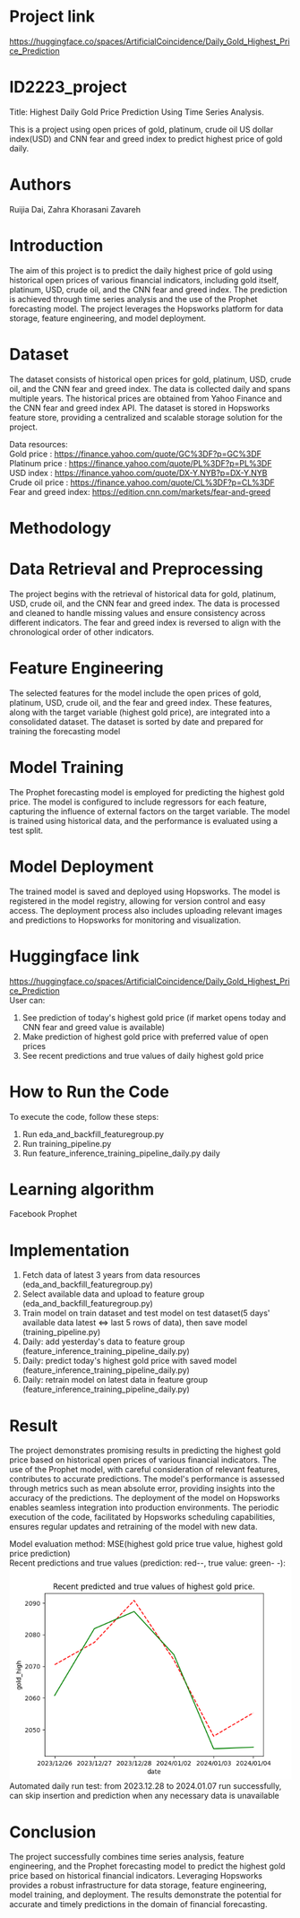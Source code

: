 # Project link
https://huggingface.co/spaces/ArtificialCoincidence/Daily_Gold_Highest_Price_Prediction
# ID2223_project
Title: Highest Daily Gold Price Prediction Using Time Series Analysis.

This is a project using open prices of gold, platinum, crude oil US dollar index(USD) and CNN fear and greed index to predict highest price of gold daily.
# Authors
Ruijia Dai, Zahra Khorasani Zavareh
# Introduction
The aim of this project is to predict the daily highest price of gold using historical open prices of various financial indicators, including gold itself, platinum, USD, crude oil, and the CNN fear and greed index. The prediction is achieved through time series analysis and the use of the Prophet forecasting model. The project leverages the Hopsworks platform for data storage, feature engineering, and model deployment.
# Dataset
The dataset consists of historical open prices for gold, platinum, USD, crude oil, and the CNN fear and greed index. The data is collected daily and spans multiple years. The historical prices are obtained from Yahoo Finance and the CNN fear and greed index API. The dataset is stored in Hopsworks feature store, providing a centralized and scalable storage solution for the project.

Data resources: \
Gold price          : https://finance.yahoo.com/quote/GC%3DF?p=GC%3DF \
Platinum price      : https://finance.yahoo.com/quote/PL%3DF?p=PL%3DF \
USD index           : https://finance.yahoo.com/quote/DX-Y.NYB?p=DX-Y.NYB \
Crude oil price     : https://finance.yahoo.com/quote/CL%3DF?p=CL%3DF \
Fear and greed index: https://edition.cnn.com/markets/fear-and-greed
# Methodology
# Data Retrieval and Preprocessing
The project begins with the retrieval of historical data for gold, platinum, USD, crude oil, and the CNN fear and greed index. The data is processed and cleaned to handle missing values and ensure consistency across different indicators. The fear and greed index is reversed to align with the chronological order of other indicators.
# Feature Engineering
The selected features for the model include the open prices of gold, platinum, USD, crude oil, and the fear and greed index. These features, along with the target variable (highest gold price), are integrated into a consolidated dataset. The dataset is sorted by date and prepared for training the forecasting model
# Model Training
The Prophet forecasting model is employed for predicting the highest gold price. The model is configured to include regressors for each feature, capturing the influence of external factors on the target variable. The model is trained using historical data, and the performance is evaluated using a test split.
# Model Deployment
The trained model is saved and deployed using Hopsworks. The model is registered in the model registry, allowing for version control and easy access. The deployment process also includes uploading relevant images and predictions to Hopsworks for monitoring and visualization.
# Huggingface link
https://huggingface.co/spaces/ArtificialCoincidence/Daily_Gold_Highest_Price_Prediction \
User can:
1. See prediction of today's highest gold price (if market opens today and CNN fear and greed value is available)
2. Make prediction of highest gold price with preferred value of open prices
3. See recent predictions and true values of daily highest gold price
# How to Run the Code
To execute the code, follow these steps:
1. Run eda_and_backfill_featuregroup.py
2. Run training_pipeline.py
3. Run feature_inference_training_pipeline_daily.py daily
# Learning algorithm
Facebook Prophet
# Implementation
1. Fetch data of latest 3 years from data resources (eda_and_backfill_featuregroup.py)
2. Select available data and upload to feature group (eda_and_backfill_featuregroup.py)
3. Train model on train dataset and test model on test dataset(5 days' available data latest <=> last 5 rows of data), then save model (training_pipeline.py)
4. Daily: add yesterday's data to feature group (feature_inference_training_pipeline_daily.py)
5. Daily: predict today's highest gold price with saved model (feature_inference_training_pipeline_daily.py)
6. Daily: retrain model on latest data in feature group (feature_inference_training_pipeline_daily.py)
# Result
The project demonstrates promising results in predicting the highest gold price based on historical open prices of various financial indicators. The use of the Prophet model, with careful consideration of relevant features, contributes to accurate predictions. The model's performance is assessed through metrics such as mean absolute error, providing insights into the accuracy of the predictions.
The deployment of the model on Hopsworks enables seamless integration into production environments. The periodic execution of the code, facilitated by Hopsworks scheduling capabilities, ensures regular updates and retraining of the model with new data.

Model evaluation method: MSE(highest gold price true value, highest gold price prediction) \
Recent predictions and true values (prediction: red--, true value: green- -): ![](./gold_price_prediction_recent.png) \
Automated daily run test: from 2023.12.28 to 2024.01.07 run successfully, can skip insertion and prediction when any necessary data is
unavailable
# Conclusion
The project successfully combines time series analysis, feature engineering, and the Prophet forecasting model to predict the highest gold price based on historical financial indicators. Leveraging Hopsworks provides a robust infrastructure for data storage, feature engineering, model training, and deployment. The results demonstrate the potential for accurate and timely predictions in the domain of financial forecasting.
